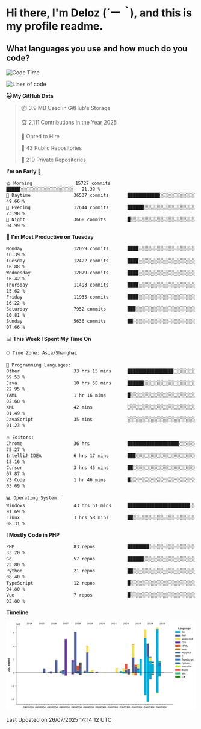 # **Hi there, I'm Deloz (*´ー｀*), and this is my profile readme.**

## **What languages you use and how much do you code?**

<!--START_SECTION:waka-->
![Code Time](http://img.shields.io/badge/Code%20Time-6%2C968%20hrs%2029%20mins-blue)

![Lines of code](https://img.shields.io/badge/From%20Hello%20World%20I%27ve%20Written-60.3%20million%20lines%20of%20code-blue)

**🐱 My GitHub Data** 

> 📦 3.9 MB Used in GitHub's Storage 
 > 
> 🏆 2,111 Contributions in the Year 2025
 > 
> 💼 Opted to Hire
 > 
> 📜 43 Public Repositories 
 > 
> 🔑 219 Private Repositories 
 > 
**I'm an Early 🐤** 

```text
🌞 Morning                15727 commits       █████░░░░░░░░░░░░░░░░░░░░   21.38 % 
🌆 Daytime                36537 commits       ████████████░░░░░░░░░░░░░   49.66 % 
🌃 Evening                17644 commits       ██████░░░░░░░░░░░░░░░░░░░   23.98 % 
🌙 Night                  3668 commits        █░░░░░░░░░░░░░░░░░░░░░░░░   04.99 % 
```
📅 **I'm Most Productive on Tuesday** 

```text
Monday                   12059 commits       ████░░░░░░░░░░░░░░░░░░░░░   16.39 % 
Tuesday                  12422 commits       ████░░░░░░░░░░░░░░░░░░░░░   16.88 % 
Wednesday                12079 commits       ████░░░░░░░░░░░░░░░░░░░░░   16.42 % 
Thursday                 11493 commits       ████░░░░░░░░░░░░░░░░░░░░░   15.62 % 
Friday                   11935 commits       ████░░░░░░░░░░░░░░░░░░░░░   16.22 % 
Saturday                 7952 commits        ███░░░░░░░░░░░░░░░░░░░░░░   10.81 % 
Sunday                   5636 commits        ██░░░░░░░░░░░░░░░░░░░░░░░   07.66 % 
```


📊 **This Week I Spent My Time On** 

```text
🕑︎ Time Zone: Asia/Shanghai

💬 Programming Languages: 
Other                    33 hrs 15 mins      █████████████████░░░░░░░░   69.53 % 
Java                     10 hrs 58 mins      ██████░░░░░░░░░░░░░░░░░░░   22.95 % 
YAML                     1 hr 16 mins        █░░░░░░░░░░░░░░░░░░░░░░░░   02.68 % 
XML                      42 mins             ░░░░░░░░░░░░░░░░░░░░░░░░░   01.49 % 
JavaScript               35 mins             ░░░░░░░░░░░░░░░░░░░░░░░░░   01.23 % 

🔥 Editors: 
Chrome                   36 hrs              ███████████████████░░░░░░   75.27 % 
IntelliJ IDEA            6 hrs 17 mins       ███░░░░░░░░░░░░░░░░░░░░░░   13.16 % 
Cursor                   3 hrs 45 mins       ██░░░░░░░░░░░░░░░░░░░░░░░   07.87 % 
VS Code                  1 hr 46 mins        █░░░░░░░░░░░░░░░░░░░░░░░░   03.69 % 

💻 Operating System: 
Windows                  43 hrs 51 mins      ███████████████████████░░   91.69 % 
Linux                    3 hrs 58 mins       ██░░░░░░░░░░░░░░░░░░░░░░░   08.31 % 
```

**I Mostly Code in PHP** 

```text
PHP                      83 repos            ████████░░░░░░░░░░░░░░░░░   33.20 % 
Go                       57 repos            ██████░░░░░░░░░░░░░░░░░░░   22.80 % 
Python                   21 repos            ██░░░░░░░░░░░░░░░░░░░░░░░   08.40 % 
TypeScript               12 repos            █░░░░░░░░░░░░░░░░░░░░░░░░   04.80 % 
Vue                      7 repos             █░░░░░░░░░░░░░░░░░░░░░░░░   02.80 % 
```



**Timeline**

![Lines of Code chart](https://raw.githubusercontent.com/deloz/deloz/main/assets/bar_graph.png)


 Last Updated on 26/07/2025 14:14:12 UTC
<!--END_SECTION:waka-->
